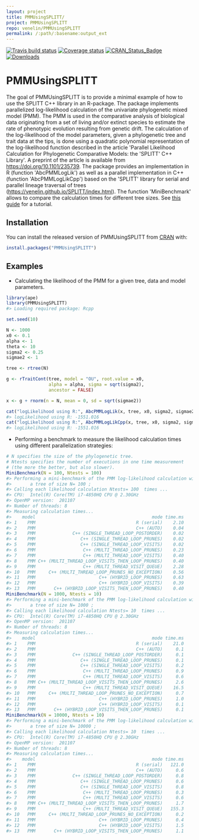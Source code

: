 ```yaml
---
layout: project
title: PMMUsingSPLITT/
project: PMMUsingSPLITT
repo: venelin/PMMUsingSPLITT
permalink: /:path/:basename:output_ext
---
```



<!-- README.md is generated from README.Rmd. Please edit that file -->
[![Travis build status](https://travis-ci.org/venelin/PMMUsingSPLITT.svg?branch=master)](https://travis-ci.org/venelin/PMMUsingSPLITT) [![Coverage status](https://codecov.io/gh/venelin/PMMUsingSPLITT/branch/master/graph/badge.svg)](https://codecov.io/github/venelin/PMMUsingSPLITT?branch=master) [![CRAN\_Status\_Badge](http://www.r-pkg.org/badges/version/PMMUsingSPLITT?color=blue)](http://cran.r-project.org/web/packages/PMMUsingSPLITT) [![Downloads](http://cranlogs.r-pkg.org/badges/PMMUsingSPLITT?color=blue)](http://cran.rstudio.com/package=PMMUsingSPLITT)

PMMUsingSPLITT
==============

The goal of PMMUsingSPLITT is to provide a minimal example of how to use the SPLITT C++ library in an R-package. The package implements parallelized log-likelihood calculation of the univariate phylogenetic mixed model (PMM). The PMM is used in the comparative analysis of biological data originating from a set of living and/or extinct species to estimate the rate of phenotypic evolution resulting from genetic drift. The calculation of the log-likelihood of the model parameters, given a phylogenetic tree and trait data at the tips, is done using a quadratic polynomial representation of the log-likelihood function described in the article 'Parallel Likelihood Calculation for Phylogenetic Comparative Models: the 'SPLITT' C++ Library'. A preprint of the article is available from <https://doi.org/10.1101/235739>. The package provides an implementation in R (function 'AbcPMMLogLik') as well as a parallel implementation in C++ (function 'AbcPMMLogLikCpp') based on the 'SPLITT' library for serial and parallel lineage traversal of trees (<https://venelin.github.io/SPLITT/index.html>). The function 'MiniBenchmark' allows to compare the calculation times for different tree sizes. See [this guide](https://venelin.github.io/SPLITT/articles/SPLITTRcppModules.html) for a tutorial.

Installation
------------

You can install the released version of PMMUsingSPLITT from [CRAN](https://CRAN.R-project.org) with:

``` r
install.packages("PMMUsingSPLITT")
```

Examples
--------

-   Calculating the likelihood of the PMM for a given tree, data and model parameters.

``` r
library(ape)
library(PMMUsingSPLITT)
#> Loading required package: Rcpp

set.seed(10)

N <- 1000
x0 <- 0.1
alpha <- 1
theta <- 10
sigma2 <- 0.25
sigmae2 <- 1

tree <- rtree(N)

g <- rTraitCont(tree, model = "OU", root.value = x0,
                alpha = alpha, sigma = sqrt(sigma2),
                ancestor = FALSE)

x <- g + rnorm(n = N, mean = 0, sd = sqrt(sigmae2))

cat("logLikelihood using R:", AbcPMMLogLik(x, tree, x0, sigma2, sigmae2), "\n")
#> logLikelihood using R: -1551.016
cat("logLikelihood using R:", AbcPMMLogLikCpp(x, tree, x0, sigma2, sigmae2), "\n")
#> logLikelihood using R: -1551.016
```

-   Performing a benchmark to measure the likelihood calculation times using different parallelization strategies:

``` r
# N specifies the size of the phylogenetic tree. 
# Ntests specifies the number of executions in one time measurement 
# (the more the better, but also slower).
MiniBenchmark(N = 100, Ntests = 100)
#> Performing a mini-benchmark of the PMM log-likelihood calculation with 
#>       a tree of size N= 100 ;
#> Calling each likelihood calculation Ntests= 100  times ...
#> CPU:  Intel(R) Core(TM) i7-4850HQ CPU @ 2.30GHz 
#> OpenMP version:  201107 
#> Number of threads: 8 
#> Measuring calculation times...
#>    model                                            mode time.ms
#> 1    PMM                                      R (serial)    2.10
#> 2    PMM                                      C++ (AUTO)    0.04
#> 3    PMM              C++ (SINGLE_THREAD_LOOP_POSTORDER)    0.02
#> 4    PMM                 C++ (SINGLE_THREAD_LOOP_PRUNES)    0.02
#> 5    PMM                 C++ (SINGLE_THREAD_LOOP_VISITS)    0.02
#> 6    PMM                  C++ (MULTI_THREAD_LOOP_PRUNES)    0.23
#> 7    PMM                  C++ (MULTI_THREAD_LOOP_VISITS)    0.40
#> 8    PMM C++ (MULTI_THREAD_LOOP_VISITS_THEN_LOOP_PRUNES)    0.40
#> 9    PMM                  C++ (MULTI_THREAD_VISIT_QUEUE)    2.28
#> 10   PMM     C++ (MULTI_THREAD_LOOP_PRUNES_NO_EXCEPTION)    0.56
#> 11   PMM                        C++ (HYBRID_LOOP_PRUNES)    0.63
#> 12   PMM                        C++ (HYBRID_LOOP_VISITS)    0.39
#> 13   PMM       C++ (HYBRID_LOOP_VISITS_THEN_LOOP_PRUNES)    0.40
MiniBenchmark(N = 1000, Ntests = 10)
#> Performing a mini-benchmark of the PMM log-likelihood calculation with 
#>       a tree of size N= 1000 ;
#> Calling each likelihood calculation Ntests= 10  times ...
#> CPU:  Intel(R) Core(TM) i7-4850HQ CPU @ 2.30GHz 
#> OpenMP version:  201107 
#> Number of threads: 8 
#> Measuring calculation times...
#>    model                                            mode time.ms
#> 1    PMM                                      R (serial)    21.0
#> 2    PMM                                      C++ (AUTO)     0.1
#> 3    PMM              C++ (SINGLE_THREAD_LOOP_POSTORDER)     0.1
#> 4    PMM                 C++ (SINGLE_THREAD_LOOP_PRUNES)     0.1
#> 5    PMM                 C++ (SINGLE_THREAD_LOOP_VISITS)     0.2
#> 6    PMM                  C++ (MULTI_THREAD_LOOP_PRUNES)     0.9
#> 7    PMM                  C++ (MULTI_THREAD_LOOP_VISITS)     0.6
#> 8    PMM C++ (MULTI_THREAD_LOOP_VISITS_THEN_LOOP_PRUNES)     2.6
#> 9    PMM                  C++ (MULTI_THREAD_VISIT_QUEUE)    16.5
#> 10   PMM     C++ (MULTI_THREAD_LOOP_PRUNES_NO_EXCEPTION)     0.7
#> 11   PMM                        C++ (HYBRID_LOOP_PRUNES)     1.0
#> 12   PMM                        C++ (HYBRID_LOOP_VISITS)     0.1
#> 13   PMM       C++ (HYBRID_LOOP_VISITS_THEN_LOOP_PRUNES)     0.1
MiniBenchmark(N = 10000, Ntests = 10)
#> Performing a mini-benchmark of the PMM log-likelihood calculation with 
#>       a tree of size N= 10000 ;
#> Calling each likelihood calculation Ntests= 10  times ...
#> CPU:  Intel(R) Core(TM) i7-4850HQ CPU @ 2.30GHz 
#> OpenMP version:  201107 
#> Number of threads: 8 
#> Measuring calculation times...
#>    model                                            mode time.ms
#> 1    PMM                                      R (serial)   121.0
#> 2    PMM                                      C++ (AUTO)     0.6
#> 3    PMM              C++ (SINGLE_THREAD_LOOP_POSTORDER)     0.8
#> 4    PMM                 C++ (SINGLE_THREAD_LOOP_PRUNES)     0.6
#> 5    PMM                 C++ (SINGLE_THREAD_LOOP_VISITS)     0.8
#> 6    PMM                  C++ (MULTI_THREAD_LOOP_PRUNES)     0.3
#> 7    PMM                  C++ (MULTI_THREAD_LOOP_VISITS)     0.6
#> 8    PMM C++ (MULTI_THREAD_LOOP_VISITS_THEN_LOOP_PRUNES)     1.7
#> 9    PMM                  C++ (MULTI_THREAD_VISIT_QUEUE)   155.3
#> 10   PMM     C++ (MULTI_THREAD_LOOP_PRUNES_NO_EXCEPTION)     0.2
#> 11   PMM                        C++ (HYBRID_LOOP_PRUNES)     0.4
#> 12   PMM                        C++ (HYBRID_LOOP_VISITS)     1.5
#> 13   PMM       C++ (HYBRID_LOOP_VISITS_THEN_LOOP_PRUNES)     1.1
```
